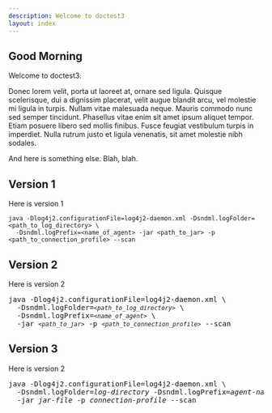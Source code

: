 ```yaml
---
description: Welcome to doctest3
layout: index
---
```


## Good Morning
Welcome to doctest3.

Donec lorem velit, porta ut laoreet at, ornare sed ligula. 
Quisque scelerisque, dui a dignissim placerat, velit augue blandit arcu, vel molestie mi ligula in turpis.
Nullam vitae malesuada neque. Mauris commodo nunc sed semper tincidunt. Phasellus vitae enim sit amet ipsum aliquet tempor. 
Etiam posuere libero sed mollis finibus. Fusce feugiat vestibulum turpis in imperdiet. 
Nulla rutrum justo et ligula venenatis, sit amet molestie nibh sodales.

And here is something else.  Blah, blah.

## Version 1
Here is version 1

```
java -Dlog4j2.configurationFile=log4j2-daemon.xml ‑Dsndml.logFolder=<path_to_log_directory> \
  ‑Dsndml.logPrefix=<name_of_agent> -jar <path_to_jar> -p <path_to_connection_profile> --scan
```
  
## Version 2
Here is version 2

<pre class="highlight">
java -Dlog4j2.configurationFile=log4j2-daemon.xml \
  ‑Dsndml.logFolder=<small><var>&lt;path_to_log_directory&gt;</var></small> \
  ‑Dsndml.logPrefix=<small><var>&lt;name_of_agent&gt;</var></small> \
  -jar <small><var>&lt;path_to_jar&gt;</var></small> -p <small><var>&lt;path_to_connection_profile&gt;</var></small> --scan
</pre>


## Version 3
Here is version 2

<pre class="highlight">
java -Dlog4j2.configurationFile=log4j2-daemon.xml \
  ‑Dsndml.logFolder=<var>log-directory</var> ‑Dsndml.logPrefix=<var>agent-name</var> \
  -jar <var>jar-file</var> -p <var>connection-profile</var> --scan
</pre>

